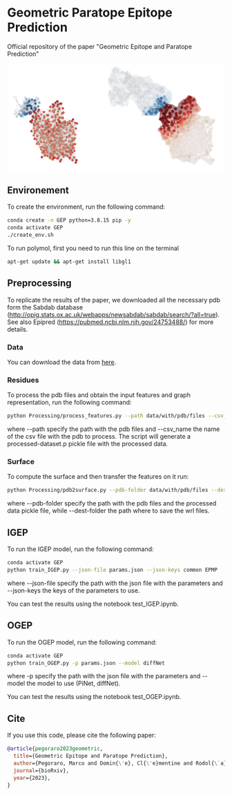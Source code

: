 # Geometric Paratope Epitope Prediction
Official repository of the paper "Geometric Epitope and Paratope Prediction"

![](/figure/featured.png "")

## Environement
To create the environment, run the following command:

```bash
conda create -n GEP python=3.8.15 pip -y
conda activate GEP
./create_env.sh
```

To run polymol, first you need to run this line on the terminal

```bash
apt-get update && apt-get install libgl1
```

## Preprocessing
To replicate the results of the paper, we downloaded all the necessary pdb form the Sabdab database (http://opig.stats.ox.ac.uk/webapps/newsabdab/sabdab/search/?all=true). See also Epipred (https://pubmed.ncbi.nlm.nih.gov/24753488/) for more details.

### Data
You can download the data from [here](https://drive.google.com/file/d/1Jfx81OdVmmYUgxkHmVYoJQH0ppgjCRBX/view?usp=sharing). 

### Residues
To process the pdb files and obtain the input features and graph representation, run the following command:

```bash
python Processing/process_features.py --path data/with/pdb/files --csv_name csv_file.csv
```
where --path specify the path with the pdb files and --csv_name the name of the csv file with the pdb to process.
The script will generate a processed-dataset.p pickle file with the processed data.

### Surface
To compute the surface and then transfer the features on it run:

```bash
python Processing/pdb2surface.py --pdb-folder data/with/pdb/files --dest-folder data/with/wrl/files
``` 
where --pdb-folder specify the path with the pdb files and the processed data pickle file, while --dest-folder the path where to save the wrl files.

## IGEP
To run the IGEP model, run the following command:

``` bash
conda activate GEP
python train_IGEP.py --json-file params.json --json-keys common EPMP
```
where --json-file specify the path with the json file with the parameters and --json-keys the keys of the parameters to use.

You can test the results using the notebook test_IGEP.ipynb.

## OGEP
To run the OGEP model, run the following command:

``` bash
conda activate GEP
python train_OGEP.py -p params.json --model diffNet
```
where -p specify the path with the json file with the parameters and --model the model to use (PiNet, diffNet).

You can test the results using the notebook test_OGEP.ipynb.

## Cite
If you use this code, please cite the following paper:

```bibtex
@article{pegoraro2023geometric,
  title={Geometric Epitope and Paratope Prediction},
  author={Pegoraro, Marco and Domin{\'e}, Cl{\'e}mentine and Rodol{\`a}, Emanuele and Veli{\v{c}}kovi{\'c}, Petar and Deac, Andreea},
  journal={bioRxiv},
  year={2023},
}
```

